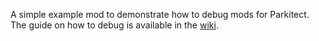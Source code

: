 A simple example mod to demonstrate how to debug mods for Parkitect. The guide on how to debug is available in the [wiki](./wiki).